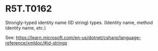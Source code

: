 # R5T.T0162
Strongly-typed identity name (ID string) types. (Identity name, method identity name, etc.)

See: https://learn.microsoft.com/en-us/dotnet/csharp/language-reference/xmldoc/#id-strings